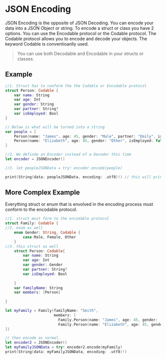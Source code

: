 # JSON Encoding

JSON Encoding is the opposite of JSON Decoding. You can encode your data into a JSON Object or string.
To encode a struct or class you have 2 options. You can use the Encodable protocol or the Codable protocol.
The Codable protocol allows you to encode and decode your objects. The keyword Codable is conventioanlly 
used.
> You can use both Decodable and Encodable in your structs or classes. 


## Example

``` swift
//1. Struct has to conform the the Codable or Encodable protocol
struct Person: Codable {
    var name: String
    var age: Int
    var gender: String
    var partner: String?
    var isEmployed: Bool
}

// Below is what will be turned into a string
var people = [
    Person(name: "James", age: 45, gender: "Male", partner: "Emily", isEmployed: true),
    Person(name: "Elizabeth", age: 45, gender: "Other", isEmployed: false)
]

//2. We definde an Encoder instead of a Decoder this time
let encoder = JSONEncoder()

//3. let peopleJSONData = try! encoder.encode(people)

print(String(data: peopleJSONData, encoding: .utf8)!) // this will print out our people array
```

## More Complex Example
Everything struct or enum that is envolved in the encoding process must conform to the encodable protocol.

``` swift
//1. struct must form to the encodable protocol
struct Family: Codable {
//2. enum as well
    enum Gender: String, Codable {
        case Male, Female, Other
    }
//3. this struct as well
    struct Person: Codable{
        var name: String
        var age: Int
        var gender: Gender
        var partner: String?
        var isEmployed: Bool
        
    }
    var familyName: String
    var members: [Person]
    
}

let myFamily = Family(familyName: "Smith",
                      members: [
                        Family.Person(name: "James", age: 45, gender: .Male, partner: "Emily", isEmployed: true),
                        Family.Person(name: "Elizabeth", age: 45, gender: .Other, isEmployed: false)
])

// then encode as normal. 
let encoder2 = JSONEncoder()
let myFamilyJSONData = try! encoder2.encode(myFamily)
print(String(data: myFamilyJSONData, encoding: .utf8)!)

```
